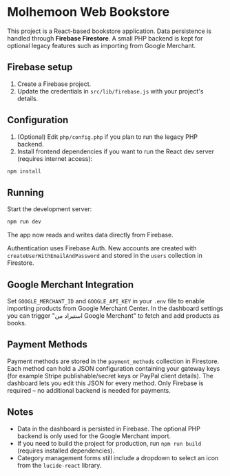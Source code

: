 # Molhemoon Web Bookstore

This project is a React-based bookstore application. Data persistence is handled
through **Firebase Firestore**. A small PHP backend is kept for optional legacy
features such as importing from Google Merchant.

## Firebase setup
1. Create a Firebase project.
2. Update the credentials in `src/lib/firebase.js` with your project's details.

## Configuration
1. (Optional) Edit `php/config.php` if you plan to run the legacy PHP backend.
2. Install frontend dependencies if you want to run the React dev server (requires internet access):

```bash
npm install
```

## Running
Start the development server:

```bash
npm run dev
```

The app now reads and writes data directly from Firebase.

Authentication uses Firebase Auth. New accounts are created with `createUserWithEmailAndPassword` and stored in the `users` collection in Firestore.

## Google Merchant Integration
Set `GOOGLE_MERCHANT_ID` and `GOOGLE_API_KEY` in your `.env` file to enable importing products from Google Merchant Center. In the dashboard settings you can trigger "استيراد من Google Merchant" to fetch and add products as books.

## Payment Methods
Payment methods are stored in the `payment_methods` collection in Firestore. Each method can hold a JSON configuration containing your gateway keys (for example Stripe publishable/secret keys or PayPal client details). The dashboard lets you edit this JSON for every method. Only Firebase is required – no additional backend is needed for payments.

## Notes
- Data in the dashboard is persisted in Firebase. The optional PHP backend is only used for the Google Merchant import.
- If you need to build the project for production, run `npm run build` (requires installed dependencies).
- Category management forms still include a dropdown to select an icon from the `lucide-react` library.
